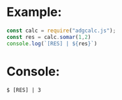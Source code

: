 # Example:
```js
const calc = require("adgcalc.js");
const res = calc.somar(1,2)
console.log(`[RES] | ${res}`)
```
# Console:
```
$ [RES] | 3
```